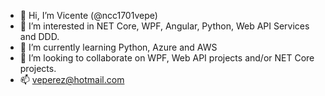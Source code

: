 - 👋 Hi, I’m Vicente (@ncc1701vepe)
- 👀 I’m interested in NET Core, WPF, Angular, Python, Web API Services and DDD.
- 🌱 I’m currently learning Python, Azure and AWS
- 💞️ I’m looking to collaborate on WPF, Web API projects and/or NET Core projects.
- 📫 veperez@hotmail.com

<!---
ncc1701vepe/ncc1701vepe is a ✨ special ✨ repository because its `README.md` (this file) appears on your GitHub profile.
You can click the Preview link to take a look at your changes.
--->
